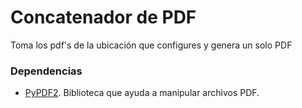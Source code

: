 # Concatenador de PDF

Toma los pdf's de la ubicación que configures y genera un solo PDF

### Dependencias

- [PyPDF2](https://pythonhosted.org/PyPDF2/). Biblioteca que ayuda a manipular archivos PDF.